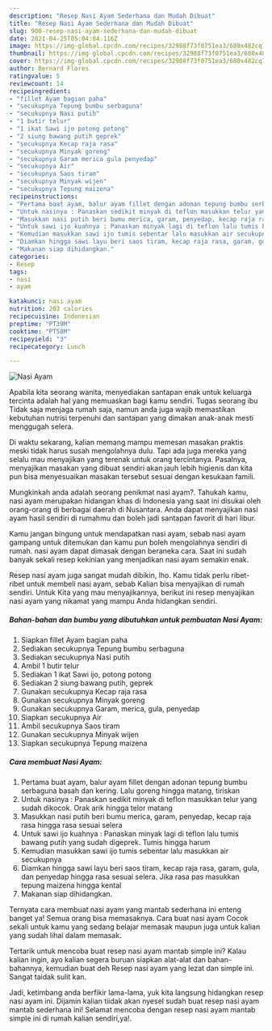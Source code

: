```yaml
---
description: "Resep Nasi Ayam Sederhana dan Mudah Dibuat"
title: "Resep Nasi Ayam Sederhana dan Mudah Dibuat"
slug: 900-resep-nasi-ayam-sederhana-dan-mudah-dibuat
date: 2021-04-25T05:04:04.116Z
image: https://img-global.cpcdn.com/recipes/32988f73f0751ea3/680x482cq70/nasi-ayam-foto-resep-utama.jpg
thumbnail: https://img-global.cpcdn.com/recipes/32988f73f0751ea3/680x482cq70/nasi-ayam-foto-resep-utama.jpg
cover: https://img-global.cpcdn.com/recipes/32988f73f0751ea3/680x482cq70/nasi-ayam-foto-resep-utama.jpg
author: Bernard Flores
ratingvalue: 5
reviewcount: 14
recipeingredient:
- "fillet Ayam bagian paha"
- "secukupnya Tepung bumbu serbaguna"
- "secukupnya Nasi putih"
- "1 butir telur"
- "1 ikat Sawi ijo potong potong"
- "2 siung bawang putih geprek"
- "secukupnya Kecap raja rasa"
- "secukupnya Minyak goreng"
- "secukupnya Garam merica gula penyedap"
- "secukupnya Air"
- "secukupnya Saos tiram"
- "secukupnya Minyak wijen"
- "secukupnya Tepung maizena"
recipeinstructions:
- "Pertama buat ayam, balur ayam fillet dengan adonan tepung bumbu serbaguna basah dan kering. Lalu goreng hingga matang, tiriskan"
- "Untuk nasinya : Panaskan sedikit minyak di teflon masukkan telur yang sudah dikocok. Orak arik hingga telor matang"
- "Masukkan nasi putih beri bumu merica, garam, penyedap, kecap raja rasa hingga rasa sesuai selera"
- "Untuk sawi ijo kuahnya : Panaskan minyak lagi di teflon lalu tumis bawang putih yang sudah digeprek. Tumis hingga harum"
- "Kemudian masukkan sawi ijo tumis sebentar lalu masukkan air secukupnya"
- "Diamkan hingga sawi layu beri saos tiram, kecap raja rasa, garam, gula, dan penyedap hingga rasa sesuai selera. Jika rasa pas masukkan tepung maizena hingga kental"
- "Makanan siap dihidangkan."
categories:
- Resep
tags:
- nasi
- ayam

katakunci: nasi ayam 
nutrition: 203 calories
recipecuisine: Indonesian
preptime: "PT39M"
cooktime: "PT58M"
recipeyield: "3"
recipecategory: Lunch

---
```



![Nasi Ayam](https://img-global.cpcdn.com/recipes/32988f73f0751ea3/680x482cq70/nasi-ayam-foto-resep-utama.jpg)

Apabila kita seorang wanita, menyediakan santapan enak untuk keluarga tercinta adalah hal yang memuaskan bagi kamu sendiri. Tugas seorang ibu Tidak saja menjaga rumah saja, namun anda juga wajib memastikan kebutuhan nutrisi terpenuhi dan santapan yang dimakan anak-anak mesti menggugah selera.

Di waktu  sekarang, kalian memang mampu memesan masakan praktis meski tidak harus susah mengolahnya dulu. Tapi ada juga mereka yang selalu mau menyajikan yang terenak untuk orang tercintanya. Pasalnya, menyajikan masakan yang dibuat sendiri akan jauh lebih higienis dan kita pun bisa menyesuaikan masakan tersebut sesuai dengan kesukaan famili. 



Mungkinkah anda adalah seorang penikmat nasi ayam?. Tahukah kamu, nasi ayam merupakan hidangan khas di Indonesia yang saat ini disukai oleh orang-orang di berbagai daerah di Nusantara. Anda dapat menyajikan nasi ayam hasil sendiri di rumahmu dan boleh jadi santapan favorit di hari libur.

Kamu jangan bingung untuk mendapatkan nasi ayam, sebab nasi ayam gampang untuk ditemukan dan kamu pun boleh mengolahnya sendiri di rumah. nasi ayam dapat dimasak dengan beraneka cara. Saat ini sudah banyak sekali resep kekinian yang menjadikan nasi ayam semakin enak.

Resep nasi ayam juga sangat mudah dibikin, lho. Kamu tidak perlu ribet-ribet untuk membeli nasi ayam, sebab Kalian bisa menyajikan di rumah sendiri. Untuk Kita yang mau menyajikannya, berikut ini resep menyajikan nasi ayam yang nikamat yang mampu Anda hidangkan sendiri.

<!--inarticleads1-->

##### Bahan-bahan dan bumbu yang dibutuhkan untuk pembuatan Nasi Ayam:

1. Siapkan fillet Ayam bagian paha
1. Sediakan secukupnya Tepung bumbu serbaguna
1. Sediakan secukupnya Nasi putih
1. Ambil 1 butir telur
1. Sediakan 1 ikat Sawi ijo, potong potong
1. Sediakan 2 siung bawang putih, geprek
1. Gunakan secukupnya Kecap raja rasa
1. Gunakan secukupnya Minyak goreng
1. Gunakan secukupnya Garam, merica, gula, penyedap
1. Siapkan secukupnya Air
1. Ambil secukupnya Saos tiram
1. Gunakan secukupnya Minyak wijen
1. Siapkan secukupnya Tepung maizena




<!--inarticleads2-->

##### Cara membuat Nasi Ayam:

1. Pertama buat ayam, balur ayam fillet dengan adonan tepung bumbu serbaguna basah dan kering. Lalu goreng hingga matang, tiriskan
1. Untuk nasinya : Panaskan sedikit minyak di teflon masukkan telur yang sudah dikocok. Orak arik hingga telor matang
1. Masukkan nasi putih beri bumu merica, garam, penyedap, kecap raja rasa hingga rasa sesuai selera
1. Untuk sawi ijo kuahnya : Panaskan minyak lagi di teflon lalu tumis bawang putih yang sudah digeprek. Tumis hingga harum
1. Kemudian masukkan sawi ijo tumis sebentar lalu masukkan air secukupnya
1. Diamkan hingga sawi layu beri saos tiram, kecap raja rasa, garam, gula, dan penyedap hingga rasa sesuai selera. Jika rasa pas masukkan tepung maizena hingga kental
1. Makanan siap dihidangkan.




Ternyata cara membuat nasi ayam yang mantab sederhana ini enteng banget ya! Semua orang bisa memasaknya. Cara buat nasi ayam Cocok sekali untuk kamu yang sedang belajar memasak maupun juga untuk kalian yang sudah lihai dalam memasak.

Tertarik untuk mencoba buat resep nasi ayam mantab simple ini? Kalau kalian ingin, ayo kalian segera buruan siapkan alat-alat dan bahan-bahannya, kemudian buat deh Resep nasi ayam yang lezat dan simple ini. Sangat taidak sulit kan. 

Jadi, ketimbang anda berfikir lama-lama, yuk kita langsung hidangkan resep nasi ayam ini. Dijamin kalian tiidak akan nyesel sudah buat resep nasi ayam mantab sederhana ini! Selamat mencoba dengan resep nasi ayam mantab simple ini di rumah kalian sendiri,ya!.

